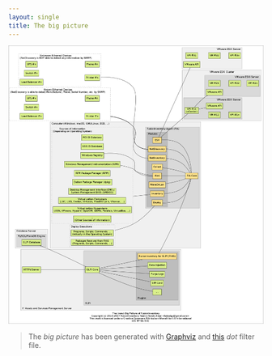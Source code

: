 ```yaml
---
layout: single
title: The big picture
---
```


![](/assets/documentation/bigpicture.png)

> The *big picture* has been generated with [Graphviz](http://graphviz.org) and [this](bigpicture.dot) *dot* filter file.

